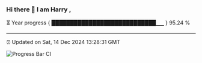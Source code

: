 ### Hi there 👋 I am Harry , 

⏳ Year progress { ████████████████████████████▁▁ } 95.24 %

---

⏰ Updated on Sat, 14 Dec 2024 13:28:31 GMT

![Progress Bar CI](https://github.com/duykhang68/duykhang68/workflows/Progress%20Bar%20CI/badge.svg)
